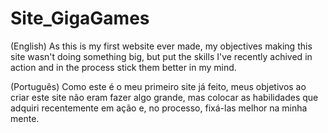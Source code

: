 # Site_GigaGames

(English) As this is my first website ever made, my objectives making this site wasn't doing something big, but put the skills I've recently achived in action and in the process stick them better in my mind.

(Português) Como este é o meu primeiro site já feito, meus objetivos ao criar este site não eram fazer algo grande, mas colocar as habilidades que adquiri recentemente em ação e, no processo, fixá-las melhor na minha mente.
